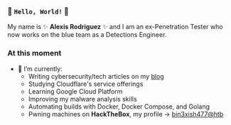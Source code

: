 ### 👋 `Hello, World!` 👋

My name is ✨ **Alexis Rodriguez** ✨ and I am an ex-Penetration Tester who now works on the blue team as a Detections Engineer.

### At this moment
- 🌱 I’m currently:
  - Writing cybersecurity/tech articles on my [blog](https://blog.bin3xish477.com)
  - Studying Cloudflare's service offerings
  - Learning Google Cloud Platform
  - Improving my malware analysis skills
  - Automating builds with Docker, Docker Compose, and Golang
  - Pwning machines on **HackTheBox**, my profile -> [bin3xish477@htb](https://app.hackthebox.com/profile/264210)
